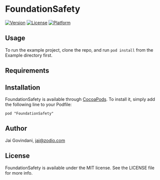 # FoundationSafety

[![Version](https://img.shields.io/cocoapods/v/FoundationSafety.svg?style=flat)](http://cocoadocs.org/docsets/FoundationSafety)
[![License](https://img.shields.io/cocoapods/l/FoundationSafety.svg?style=flat)](http://cocoadocs.org/docsets/FoundationSafety)
[![Platform](https://img.shields.io/cocoapods/p/FoundationSafety.svg?style=flat)](http://cocoadocs.org/docsets/FoundationSafety)

## Usage

To run the example project, clone the repo, and run `pod install` from the Example directory first.

## Requirements

## Installation

FoundationSafety is available through [CocoaPods](http://cocoapods.org). To install
it, simply add the following line to your Podfile:

    pod "FoundationSafety"

## Author

Jai Govindani, jai@zodio.com

## License

FoundationSafety is available under the MIT license. See the LICENSE file for more info.

